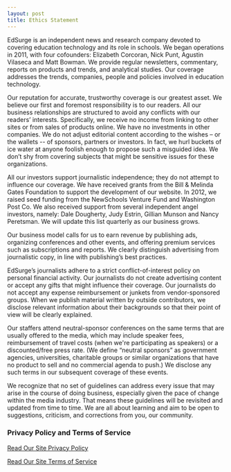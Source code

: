 ```yaml
---
layout: post
title: Ethics Statement
---
```


EdSurge is an independent news and research company devoted to covering education technology and its role in schools. We began operations in 2011, with four cofounders: Elizabeth Corcoran, Nick Punt, Agustin Vilaseca and Matt Bowman. We provide regular newsletters, commentary, reports on products and trends, and analytical studies. Our coverage addresses the trends, companies, people and policies involved in education technology.

Our reputation for accurate, trustworthy coverage is our greatest asset. We believe our first and foremost responsibility is to our readers. All our business relationships are structured to avoid any conflicts with our readers’ interests. Specifically, we receive no income from linking to other sites or from sales of products online. We have no investments in other companies. We do not adjust editorial content according to the wishes – or the wallets -- of sponsors, partners or investors. In fact, we hurl buckets of ice water at anyone foolish enough to propose such a misguided idea. We don’t shy from covering subjects that might be sensitive issues for these organizations.

All our investors support journalistic independence; they do not attempt to influence our coverage. We have received grants from the Bill & Melinda Gates Foundation to support the development of our website. In 2012, we raised seed funding from the NewSchools Venture Fund and Washington Post Co. We also received support from several independent angel investors, namely: Dale Dougherty, Judy Estrin, Gillian Munson and Nancy Peretsman. We will update this list quarterly as our business grows.

Our business model calls for us to earn revenue by publishing ads, organizing conferences and other events, and offering premium services such as subscriptions and reports. We clearly distinguish advertising from journalistic copy, in line with publishing’s best practices.

EdSurge’s journalists adhere to a strict conflict-of-interest policy on personal financial activity. Our journalists do not create advertising content or accept any gifts that might influence their coverage. Our journalists do not accept any expense reimbursement or junkets from vendor-sponsored groups. When we publish material written by outside contributors, we disclose relevant information about their backgrounds so that their point of view will be clearly explained.

Our staffers attend neutral-sponsor conferences on the same terms that are usually offered to the media, which may include speaker fees, reimbursement of travel costs (when we're participating as speakers) or a discounted/free press rate. (We define “neutral sponsors” as government agencies, universities, charitable groups or similar organizations that have no product to sell and no commercial agenda to push.) We disclose any such terms in our subsequent coverage of these events.

We recognize that no set of guidelines can address every issue that may arise in the course of doing business, especially given the pace of change within the media industry. That means these guidelines will be revisited and updated from time to time. We are all about learning and aim to be open to suggestions, criticism, and corrections from you, our community.

### Privacy Policy and Terms of Service

[Read Our Site Privacy Policy](https://www.edsurge.com/privacy_policy)

[Read Our Site Terms of Service](https://www.edsurge.com/terms_of_service)
